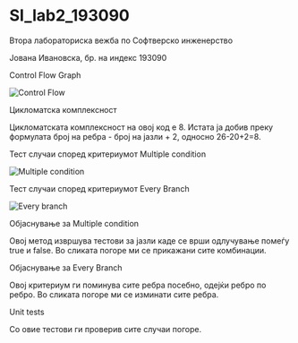 # SI_lab2_193090

Втора лабораториска вежба по Софтверско инженерство 

Јована Ивановска, бр. на индекс 193090

Control Flow Graph 

![Control Flow](https://user-images.githubusercontent.com/79019353/119893367-8e852c00-bf3b-11eb-97b2-1af1400840f4.png)

Цикломатска комплексност 

Цикломатската комплексност на овој код е 8. Истата ја добив преку формулата број на ребра - број на јазли + 2, односно 26-20+2=8.

Тест случаи според критериумот Multiple condition

![Multiple condition](https://user-images.githubusercontent.com/79019353/119894841-65659b00-bf3d-11eb-8c99-76e96a03d743.png)

Тест случаи според критериумот Every Branch

![Every branch](https://user-images.githubusercontent.com/79019353/119894948-8a5a0e00-bf3d-11eb-9b06-4ce5c15196bc.png)

Oбјаснување за Multiple condition

Oвој метод извршува тестови за јазли каде се врши одлучување помеѓу true и false. 
Во сликата погоре ми се прикажани сите комбинации.

Објаснување за Every Branch 

Овој критериум ги поминува сите ребра посебно, одејќи ребро по ребро. 
Во сликата погоре ми се изминати сите ребра.

Unit tests 

Со овие тестови ги проверив сите случаи погоре.





